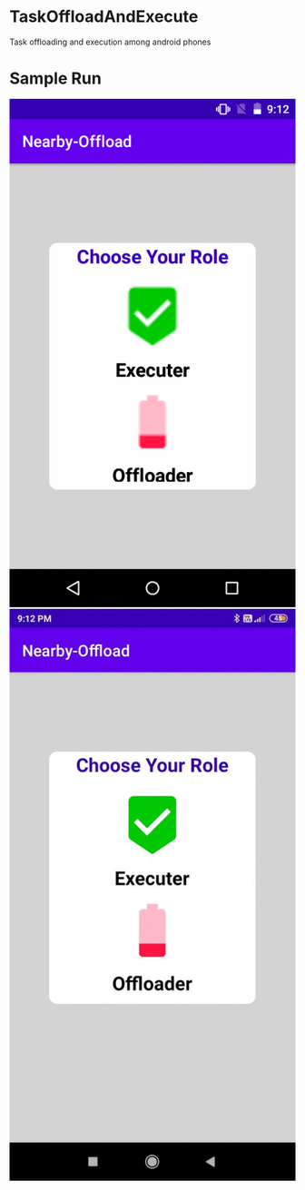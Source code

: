 # TaskOffloadAndExecute
Task offloading and execution among android phones

# Sample Run
![offloader](https://github.com/ashu11-01/TaskOffloadAndExecute/blob/sample-run-screenshots/Sample%20Run/offloader.gif) ![executer](https://github.com/ashu11-01/TaskOffloadAndExecute/blob/sample-run-screenshots/Sample%20Run/executer.gif)
